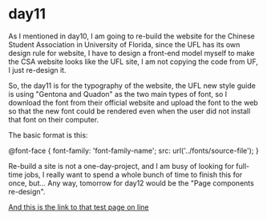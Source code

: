 # day11
As I mentioned in day10, I am going to re-build the website for the Chinese Student Association in University of Florida, since the UFL has its own design rule for website, I have to design a front-end model myself to make the CSA website looks like the UFL site, I am not copying the code from UF, I just re-design it.

So, the day11 is for the typography of the website, the UFL new style guide is using "Gentona and Quadon" as the two main types of font, so I download the font from their official website and upload the font to the web so that the new font could be rendered even when the user did not install that font on their computer.

The basic format is this:

@font-face {
font-family: 'font-family-name';
src: url('../fonts/source-file');
}

Re-build a site is not a one-day-project, and I am busy of looking for full-time jobs, I really want to spend a whole bunch of time to finish this for once, but...
Any way, tomorrow for day12 would be the "Page components re-design".

[And this is the link to that test page on line](http://angularfox.com/hongbotest/index.html)
